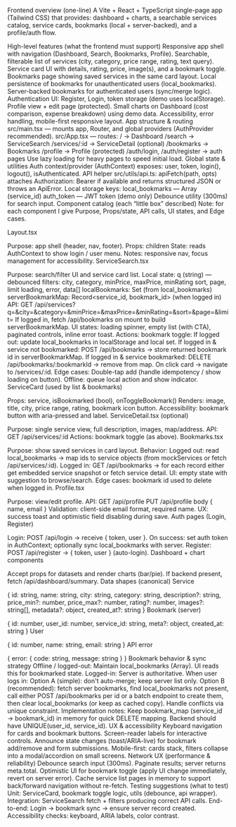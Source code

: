 Frontend overview (one-line)
A Vite + React + TypeScript single-page app (Tailwind CSS) that provides: dashboard + charts, a searchable services catalog, service cards, bookmarks (local + server-backed), and a profile/auth flow.

High-level features (what the frontend must support)
Responsive app shell with navigation (Dashboard, Search, Bookmarks, Profile).
Searchable, filterable list of services (city, category, price range, rating, text query).
Service card UI with details, rating, price, image(s), and a bookmark toggle.
Bookmarks page showing saved services in the same card layout.
Local persistence of bookmarks for unauthenticated users (local_bookmarks).
Server-backed bookmarks for authenticated users (sync/merge logic).
Authentication UI: Register, Login, token storage (demo uses localStorage).
Profile view + edit page (protected).
Small charts on Dashboard (cost comparison, expense breakdown) using demo data.
Accessibility, error handling, mobile-first responsive layout.
App structure & routing
src/main.tsx — mounts app, Router, and global providers (AuthProvider recommended).
src/App.tsx — routes:
/ → Dashboard
/search → ServiceSearch
/services/:id → ServiceDetail (optional)
/bookmarks → Bookmarks
/profile → Profile (protected)
/auth/login, /auth/register → auth pages
Use lazy loading for heavy pages to speed initial load.
Global state & utilities
Auth context/provider (AuthContext) exposes: user, token, login(), logout(), isAuthenticated.
API helper src/utils/api.ts:
apiFetch(path, opts) attaches Authorization: Bearer <token> if available and returns structured JSON or throws an ApiError.
Local storage keys:
local_bookmarks — Array<string> (service_id)
auth_token — JWT token (demo only)
Debounce utility (300ms) for search input.
Component catalog (each “little box” described)
Note: for each component I give Purpose, Props/state, API calls, UI states, and Edge cases.

Layout.tsx

Purpose: app shell (header, nav, footer).
Props: children
State: reads AuthContext to show login / user menu.
Notes: responsive nav, focus management for accessibility.
ServiceSearch.tsx

Purpose: search/filter UI and service card list.
Local state:
q (string) — debounced
filters: city, category, minPrice, maxPrice, minRating
sort, page, limit
loading, error, data[]
localBookmarks: Set<string> (from local_bookmarks)
serverBookmarkMap: Record<service_id, bookmark_id> (when logged in)
API:
GET /api/services?q=&city=&category=&minPrice=&maxPrice=&minRating=&sort=&page=&limit=
If logged in, fetch /api/bookmarks on mount to build serverBookmarkMap.
UI states: loading spinner, empty list (with CTA), paginated controls, inline error toast.
Actions:
bookmark toggle:
If logged out: update local_bookmarks in localStorage and local set.
If logged in & service not bookmarked: POST /api/bookmarks → store returned bookmark id in serverBookmarkMap.
If logged in & service bookmarked: DELETE /api/bookmarks/:bookmarkId → remove from map.
On click card → navigate to /services/:id.
Edge cases:
Double-tap add (handle idempotency / show loading on button).
Offline: queue local action and show indicator.
ServiceCard (used by list & bookmarks)

Props: service, isBookmarked (bool), onToggleBookmark()
Renders: image, title, city, price range, rating, bookmark icon button.
Accessibility: bookmark button with aria-pressed and label.
ServiceDetail.tsx (optional)

Purpose: single service view, full description, images, map/address.
API: GET /api/services/:id
Actions: bookmark toggle (as above).
Bookmarks.tsx

Purpose: show saved services in card layout.
Behavior:
Logged out: read local_bookmarks → map ids to service objects (from mockServices or fetch /api/services/:id).
Logged in: GET /api/bookmarks → for each record either get embedded service snapshot or fetch service detail.
UI: empty state with suggestion to browse/search.
Edge cases: bookmark id used to delete when logged in.
Profile.tsx

Purpose: view/edit profile.
API:
GET /api/profile
PUT /api/profile body { name, email }
Validation: client-side email format, required name.
UX: success toast and optimistic field disabling during save.
Auth pages (Login, Register)

Login:
POST /api/login → receive { token, user }.
On success: set auth token in AuthContext; optionally sync local_bookmarks with server.
Register:
POST /api/register → { token, user } (auto-login).
Dashboard + chart components

Accept props for datasets and render charts (bar/pie).
If backend present, fetch /api/dashboard/summary.
Data shapes (canonical)
Service

{ id: string, name: string, city: string, category: string, description?: string, price_min?: number, price_max?: number, rating?: number, images?: string[], metadata?: object, created_at?: string }
Bookmark (server)

{ id: number, user_id: number, service_id: string, meta?: object, created_at: string }
User

{ id: number, name: string, email: string }
API error

{ error: { code: string, message: string } }
Bookmark behavior & sync strategy
Offline / logged-out:
Maintain local_bookmarks (Array<string>). UI reads this for bookmarked state.
Logged-in:
Server is authoritative. When user logs in:
Option A (simple): don't auto-merge; keep server list only.
Option B (recommended): fetch server bookmarks, find local_bookmarks not present, call either POST /api/bookmarks per id or a batch endpoint to create them, then clear local_bookmarks (or keep as cached copy). Handle conflicts via unique constraint.
Implementation notes:
Keep bookmark_map (service_id → bookmark_id) in memory for quick DELETE mapping.
Backend should have UNIQUE(user_id, service_id).
UX & accessibility
Keyboard navigation for cards and bookmark buttons.
Screen-reader labels for interactive controls.
Announce state changes (toast/ARIA-live) for bookmark add/remove and form submissions.
Mobile-first: cards stack, filters collapse into a modal/accordion on small screens.
Network UX (performance & reliability)
Debounce search input (300ms).
Paginate results; server returns meta.total.
Optimistic UI for bookmark toggle (apply UI change immediately, revert on server error).
Cache service list pages in memory to support back/forward navigation without re-fetch.
Testing suggestions (what to test)
Unit: ServiceCard, bookmark toggle logic, utils (debounce, api wrapper).
Integration: ServiceSearch fetch + filters producing correct API calls.
End-to-end: Login → bookmark sync → ensure server record created.
Accessibility checks: keyboard, ARIA labels, color contrast.
